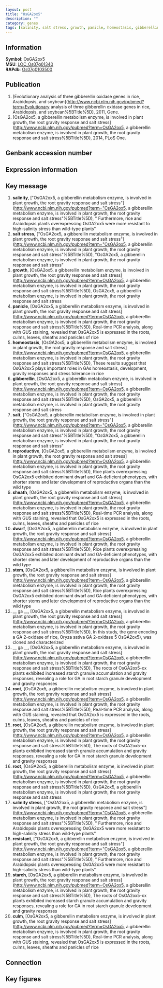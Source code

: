 ```yaml
---
layout: post
title: "OsGA2ox5"
description: ""
category: genes
tags: [salinity, salt stress, growth, panicle, homeostasis, gibberellin, salt, reproductive, sheath, dwarf, stem,  ga , root, salinity stress, resistant, starch, culm, Gene]
---
```


## Information
__Symbol__: OsGA2ox5  
__MSU__: [LOC_Os07g01340](http://rice.plantbiology.msu.edu/cgi-bin/ORF_infopage.cgi?orf=LOC_Os07g01340)  
__RAPdb__: [Os07g0103500](http://rapdb.dna.affrc.go.jp/viewer/gbrowse_details/irgsp1?name=Os07g0103500)  

## Publication
1. [Evolutionary analysis of three gibberellin oxidase genes in rice, Arabidopsis, and soybean](http://www.ncbi.nlm.nih.gov/pubmed?term=Evolutionary analysis of three gibberellin oxidase genes in rice, Arabidopsis, and soybean%5BTitle%5D), 2011, Gene.
2. [OsGA2ox5, a gibberellin metabolism enzyme, is involved in plant growth, the root gravity response and salt stress](http://www.ncbi.nlm.nih.gov/pubmed?term=OsGA2ox5, a gibberellin metabolism enzyme, is involved in plant growth, the root gravity response and salt stress%5BTitle%5D), 2014, PLoS One.

## Genbank accession number

## Expression information

## Key message
1. __salinity__, ["OsGA2ox5, a gibberellin metabolism enzyme, is involved in plant growth, the root gravity response and salt stress"](http://www.ncbi.nlm.nih.gov/pubmed?term="OsGA2ox5, a gibberellin metabolism enzyme, is involved in plant growth, the root gravity response and salt stress"%5BTitle%5D), " Furthermore, rice and Arabidopsis plants overexpressing OsGA2ox5 were more resistant to high-salinity stress than wild-type plants"
2. __salt stress__, ["OsGA2ox5, a gibberellin metabolism enzyme, is involved in plant growth, the root gravity response and salt stress"](http://www.ncbi.nlm.nih.gov/pubmed?term="OsGA2ox5, a gibberellin metabolism enzyme, is involved in plant growth, the root gravity response and salt stress"%5BTitle%5D), "OsGA2ox5, a gibberellin metabolism enzyme, is involved in plant growth, the root gravity response and salt stress"
3. __growth__, [OsGA2ox5, a gibberellin metabolism enzyme, is involved in plant growth, the root gravity response and salt stress](http://www.ncbi.nlm.nih.gov/pubmed?term=OsGA2ox5, a gibberellin metabolism enzyme, is involved in plant growth, the root gravity response and salt stress%5BTitle%5D), OsGA2ox5, a gibberellin metabolism enzyme, is involved in plant growth, the root gravity response and salt stress
4. __panicle__, [OsGA2ox5, a gibberellin metabolism enzyme, is involved in plant growth, the root gravity response and salt stress](http://www.ncbi.nlm.nih.gov/pubmed?term=OsGA2ox5, a gibberellin metabolism enzyme, is involved in plant growth, the root gravity response and salt stress%5BTitle%5D),  Real-time PCR analysis, along with GUS staining, revealed that OsGA2ox5 is expressed in the roots, culms, leaves, sheaths and panicles of rice
5. __homeostasis__, [OsGA2ox5, a gibberellin metabolism enzyme, is involved in plant growth, the root gravity response and salt stress](http://www.ncbi.nlm.nih.gov/pubmed?term=OsGA2ox5, a gibberellin metabolism enzyme, is involved in plant growth, the root gravity response and salt stress%5BTitle%5D),  These results suggest that OsGA2ox5 plays important roles in GAs homeostasis, development, gravity responses and stress tolerance in rice
6. __gibberellin__, [OsGA2ox5, a gibberellin metabolism enzyme, is involved in plant growth, the root gravity response and salt stress](http://www.ncbi.nlm.nih.gov/pubmed?term=OsGA2ox5, a gibberellin metabolism enzyme, is involved in plant growth, the root gravity response and salt stress%5BTitle%5D), OsGA2ox5, a gibberellin metabolism enzyme, is involved in plant growth, the root gravity response and salt stress
7. __salt__, ["OsGA2ox5, a gibberellin metabolism enzyme, is involved in plant growth, the root gravity response and salt stress"](http://www.ncbi.nlm.nih.gov/pubmed?term="OsGA2ox5, a gibberellin metabolism enzyme, is involved in plant growth, the root gravity response and salt stress"%5BTitle%5D), "OsGA2ox5, a gibberellin metabolism enzyme, is involved in plant growth, the root gravity response and salt stress"
8. __reproductive__, [OsGA2ox5, a gibberellin metabolism enzyme, is involved in plant growth, the root gravity response and salt stress](http://www.ncbi.nlm.nih.gov/pubmed?term=OsGA2ox5, a gibberellin metabolism enzyme, is involved in plant growth, the root gravity response and salt stress%5BTitle%5D),  Rice plants overexpressing OsGA2ox5 exhibited dominant dwarf and GA-deficient phenotypes, with shorter stems and later development of reproductive organs than the wild type
9. __sheath__, [OsGA2ox5, a gibberellin metabolism enzyme, is involved in plant growth, the root gravity response and salt stress](http://www.ncbi.nlm.nih.gov/pubmed?term=OsGA2ox5, a gibberellin metabolism enzyme, is involved in plant growth, the root gravity response and salt stress%5BTitle%5D),  Real-time PCR analysis, along with GUS staining, revealed that OsGA2ox5 is expressed in the roots, culms, leaves, sheaths and panicles of rice
10. __dwarf__, [OsGA2ox5, a gibberellin metabolism enzyme, is involved in plant growth, the root gravity response and salt stress](http://www.ncbi.nlm.nih.gov/pubmed?term=OsGA2ox5, a gibberellin metabolism enzyme, is involved in plant growth, the root gravity response and salt stress%5BTitle%5D),  Rice plants overexpressing OsGA2ox5 exhibited dominant dwarf and GA-deficient phenotypes, with shorter stems and later development of reproductive organs than the wild type
11. __stem__, [OsGA2ox5, a gibberellin metabolism enzyme, is involved in plant growth, the root gravity response and salt stress](http://www.ncbi.nlm.nih.gov/pubmed?term=OsGA2ox5, a gibberellin metabolism enzyme, is involved in plant growth, the root gravity response and salt stress%5BTitle%5D),  Rice plants overexpressing OsGA2ox5 exhibited dominant dwarf and GA-deficient phenotypes, with shorter stems and later development of reproductive organs than the wild type
12. __ ga __, [OsGA2ox5, a gibberellin metabolism enzyme, is involved in plant growth, the root gravity response and salt stress](http://www.ncbi.nlm.nih.gov/pubmed?term=OsGA2ox5, a gibberellin metabolism enzyme, is involved in plant growth, the root gravity response and salt stress%5BTitle%5D),  In this study, the gene encoding a GA 2-oxidase of rice, Oryza sativa GA 2-oxidase 5 OsGA2ox5), was cloned and characterized
13. __ ga __, [OsGA2ox5, a gibberellin metabolism enzyme, is involved in plant growth, the root gravity response and salt stress](http://www.ncbi.nlm.nih.gov/pubmed?term=OsGA2ox5, a gibberellin metabolism enzyme, is involved in plant growth, the root gravity response and salt stress%5BTitle%5D),  The roots of OsGA2ox5-ox plants exhibited increased starch granule accumulation and gravity responses, revealing a role for GA in root starch granule development and gravity responses
14. __root__, [OsGA2ox5, a gibberellin metabolism enzyme, is involved in plant growth, the root gravity response and salt stress](http://www.ncbi.nlm.nih.gov/pubmed?term=OsGA2ox5, a gibberellin metabolism enzyme, is involved in plant growth, the root gravity response and salt stress%5BTitle%5D),  Real-time PCR analysis, along with GUS staining, revealed that OsGA2ox5 is expressed in the roots, culms, leaves, sheaths and panicles of rice
15. __root__, [OsGA2ox5, a gibberellin metabolism enzyme, is involved in plant growth, the root gravity response and salt stress](http://www.ncbi.nlm.nih.gov/pubmed?term=OsGA2ox5, a gibberellin metabolism enzyme, is involved in plant growth, the root gravity response and salt stress%5BTitle%5D),  The roots of OsGA2ox5-ox plants exhibited increased starch granule accumulation and gravity responses, revealing a role for GA in root starch granule development and gravity responses
16. __root__, [OsGA2ox5, a gibberellin metabolism enzyme, is involved in plant growth, the root gravity response and salt stress](http://www.ncbi.nlm.nih.gov/pubmed?term=OsGA2ox5, a gibberellin metabolism enzyme, is involved in plant growth, the root gravity response and salt stress%5BTitle%5D), OsGA2ox5, a gibberellin metabolism enzyme, is involved in plant growth, the root gravity response and salt stress
17. __salinity stress__, ["OsGA2ox5, a gibberellin metabolism enzyme, is involved in plant growth, the root gravity response and salt stress"](http://www.ncbi.nlm.nih.gov/pubmed?term="OsGA2ox5, a gibberellin metabolism enzyme, is involved in plant growth, the root gravity response and salt stress"%5BTitle%5D), " Furthermore, rice and Arabidopsis plants overexpressing OsGA2ox5 were more resistant to high-salinity stress than wild-type plants"
18. __resistant__, ["OsGA2ox5, a gibberellin metabolism enzyme, is involved in plant growth, the root gravity response and salt stress"](http://www.ncbi.nlm.nih.gov/pubmed?term="OsGA2ox5, a gibberellin metabolism enzyme, is involved in plant growth, the root gravity response and salt stress"%5BTitle%5D), " Furthermore, rice and Arabidopsis plants overexpressing OsGA2ox5 were more resistant to high-salinity stress than wild-type plants"
19. __starch__, [OsGA2ox5, a gibberellin metabolism enzyme, is involved in plant growth, the root gravity response and salt stress](http://www.ncbi.nlm.nih.gov/pubmed?term=OsGA2ox5, a gibberellin metabolism enzyme, is involved in plant growth, the root gravity response and salt stress%5BTitle%5D),  The roots of OsGA2ox5-ox plants exhibited increased starch granule accumulation and gravity responses, revealing a role for GA in root starch granule development and gravity responses
20. __culm__, [OsGA2ox5, a gibberellin metabolism enzyme, is involved in plant growth, the root gravity response and salt stress](http://www.ncbi.nlm.nih.gov/pubmed?term=OsGA2ox5, a gibberellin metabolism enzyme, is involved in plant growth, the root gravity response and salt stress%5BTitle%5D),  Real-time PCR analysis, along with GUS staining, revealed that OsGA2ox5 is expressed in the roots, culms, leaves, sheaths and panicles of rice

## Connection

## Key figures


